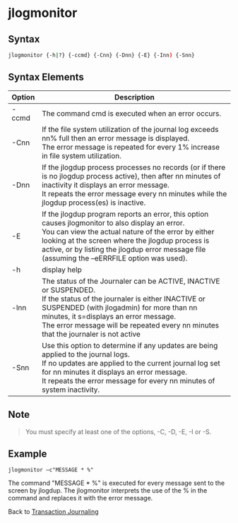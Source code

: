 # jlogmonitor

<PageHeader />

## Syntax

```bash
jlogmonitor {-h|?} {-ccmd} {-Cnn} {-Dnn} {-E} {-Inn) {-Snn}
```

## Syntax Elements  

| Option | Description |
| ---    | ---         |
| -ccmd  | The command cmd is executed when an error occurs. |
| -Cnn   | If the file system utilization of the journal log exceeds nn% full then an error message is displayed.<br>The error message is repeated for every 1% increase in file system utilization. |
| -Dnn   | If the jlogdup process processes no records (or if there is no jlogdup process active), then after nn minutes of inactivity it displays an error message.<br>It repeats the error message every nn minutes while the jlogdup process(es) is inactive. |
| -E     | If the jlogdup program reports an error, this option causes jlogmonitor to also display an error.<br>You can view the actual nature of the error by either looking at the screen where the jlogdup process is active, or by listing the jlogdup error message file (assuming the –eERRFILE option was used). |
| -h     | display help  |
| -lnn   | The status of the Journaler can be ACTIVE, INACTIVE or SUSPENDED.<br>If the status of the journaler is either INACTIVE or SUSPENDED (with jlogadmin) for more than nn minutes, it s=displays an error message.<br>The error message will be repeated every nn minutes that the journaler is not active |
| -Snn   | Use this option to determine if any updates are being applied to the journal logs.<br>If no updates are applied to the current journal log set for nn minutes it displays an error message.<br>It repeats the error message for every nn minutes of system inactivity. |

## Note  

>You must specify at least one of the options, -C, -D, -E, -I or -S.

## Example

```
jlogmonitor –c"MESSAGE * %"
```

The command "MESSAGE \* %" is executed for every message sent to the screen by jlogdup. The jlogmonitor interprets the use of the % in the command and replaces it with the error message.

Back to [Transaction Journaling](./../README.md)

<PageFooter />
